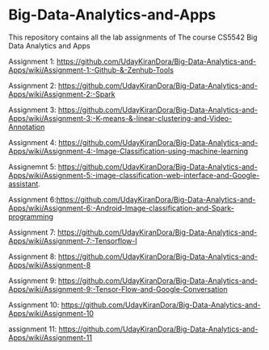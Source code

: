 # Big-Data-Analytics-and-Apps
This repository contains all the lab assignments of The course CS5542 Big Data Analytics and Apps

Assignment 1: https://github.com/UdayKiranDora/Big-Data-Analytics-and-Apps/wiki/Assignment-1:-Github-&-Zenhub-Tools

Assignment 2: https://github.com/UdayKiranDora/Big-Data-Analytics-and-Apps/wiki/Assignment-2:-Spark

Assignment 3: https://github.com/UdayKiranDora/Big-Data-Analytics-and-Apps/wiki/Assignment-3:-K-means-&-linear-clustering-and-Video-Annotation

Assignment 4: https://github.com/UdayKiranDora/Big-Data-Analytics-and-Apps/wiki/Assignment-4:-Image-Classification-using-machine-learning

Assignemnt 5: https://github.com/UdayKiranDora/Big-Data-Analytics-and-Apps/wiki/Assignment-5:-image-classification-web-interface-and-Google-assistant.

Assignment 6:https://github.com/UdayKiranDora/Big-Data-Analytics-and-Apps/wiki/Assignment-6:-Android-Image-classification-and-Spark-programming

Assignment 7: https://github.com/UdayKiranDora/Big-Data-Analytics-and-Apps/wiki/Assignment-7:-Tensorflow-I

Assignment 8: https://github.com/UdayKiranDora/Big-Data-Analytics-and-Apps/wiki/Assignment-8

Assignment 9: https://github.com/UdayKiranDora/Big-Data-Analytics-and-Apps/wiki/Assignment-9:-Tensor-Flow-and-Google-Conversation

Assignment 10: https://github.com/UdayKiranDora/Big-Data-Analytics-and-Apps/wiki/Assignment-10

assignment 11: https://github.com/UdayKiranDora/Big-Data-Analytics-and-Apps/wiki/Assignment-11
